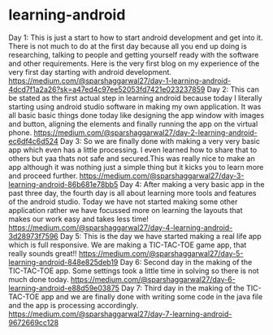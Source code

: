 # learning-android
Day 1:
This is just a start to how to start android development and get into it. There is not much to do at the first day because all you end up doing is researching, talking to people and getting yourself ready with the software and other requirements. Here is the very first blog on my experience of the very first day starting with android development.
https://medium.com/@sparshaggarwal27/day-1-learning-android-4dcd7f1a2a26?sk=a47ed4c97ee52053fd7421e023237859
Day 2:
This can be stated as the first actual step in learning android because today I literally starting using android studio software in making my own application. It was all basic basic things done today like designing the app window with images and button, aligning the elements and finally running the app on the virtual phone.
https://medium.com/@sparshaggarwal27/day-2-learning-android-ec6df4c6d524
Day 3:
So we are finally done with making a very very basic app which even has a little processing. I even learned how to share that to others but yaa thats not safe and secured.This was really nice to make an app although it was nothing just a simple thing but it kicks you to learn more and proceed further.
https://medium.com/@sparshaggarwal27/day-3-learning-android-86b681e78bb5
Day 4:
After making a very basic app in the past three day, the fourth day is all about learning more tools and features of the android studio. Today we have not started making some other application rather we have focussed more on learning the layouts that makes our work easy and takes less time!
https://medium.com/@sparshaggarwal27/day-4-learning-android-3d28973f7596
Day 5:
This is the day we have started making a real life app which is full responsive. We are making a TIC-TAC-TOE game app, that really sounds great!!
https://medium.com/@sparshaggarwal27/day-5-learning-android-848e825deb19
Day 6:
Second day in the making of the TIC-TAC-TOE app. Some settings took a little time in solving so there is not much done today.
https://medium.com/@sparshaggarwal27/day-6-learning-android-e88d59e03875
Day 7:
Third day in the making of the TIC-TAC-TOE app and we are finally done with writing some code in the java file and the app is processing accordingly.
https://medium.com/@sparshaggarwal27/day-7-learning-android-9672669cc128
